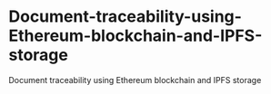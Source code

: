 # Document-traceability-using-Ethereum-blockchain-and-IPFS-storage
Document traceability using Ethereum blockchain and IPFS storage

